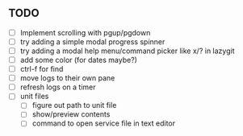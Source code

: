 ## TODO

- [ ] Implement scrolling with pgup/pgdown
- [ ] try adding a simple modal progress spinner
- [ ] try adding a modal help menu/command picker like x/? in lazygit
- [ ] add some color (for dates maybe?)
- [ ] ctrl-f for find
- [ ] move logs to their own pane
- [ ] refresh logs on a timer
- [ ] unit files
  - [ ] figure out path to unit file
  - [ ] show/preview contents
  - [ ] command to open service file in text editor